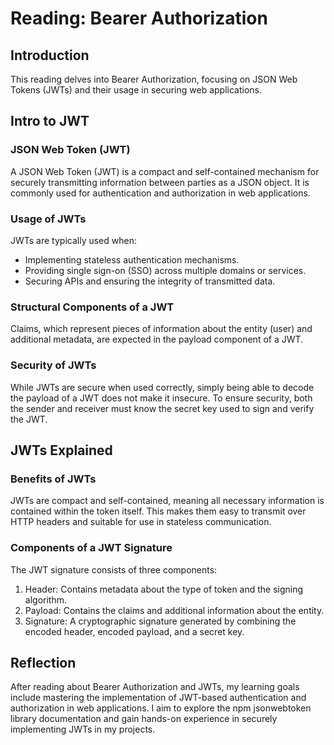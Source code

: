 # Reading: Bearer Authorization

## Introduction

This reading delves into Bearer Authorization, focusing on JSON Web Tokens (JWTs) and their usage in securing web applications.

## Intro to JWT

### JSON Web Token (JWT)

A JSON Web Token (JWT) is a compact and self-contained mechanism for securely transmitting information between parties as a JSON object.
It is commonly used for authentication and authorization in web applications.

### Usage of JWTs

JWTs are typically used when:
- Implementing stateless authentication mechanisms.
- Providing single sign-on (SSO) across multiple domains or services.
- Securing APIs and ensuring the integrity of transmitted data.

### Structural Components of a JWT

Claims, which represent pieces of information about the entity (user) and additional metadata, are expected in the payload component of a JWT.

### Security of JWTs

While JWTs are secure when used correctly, simply being able to decode the payload of a JWT does not make it insecure.
To ensure security, both the sender and receiver must know the secret key used to sign and verify the JWT.

## JWTs Explained

### Benefits of JWTs

JWTs are compact and self-contained, meaning all necessary information is contained within the token itself.
This makes them easy to transmit over HTTP headers and suitable for use in stateless communication.

### Components of a JWT Signature

The JWT signature consists of three components:
1. Header: Contains metadata about the type of token and the signing algorithm.
2. Payload: Contains the claims and additional information about the entity.
3. Signature: A cryptographic signature generated by combining the encoded header, encoded payload, and a secret key.

## Reflection

After reading about Bearer Authorization and JWTs, my learning goals include mastering the implementation of JWT-based authentication and authorization in web applications.
I aim to explore the npm jsonwebtoken library documentation and gain hands-on experience in securely implementing JWTs in my projects.
